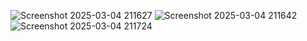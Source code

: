 ![Screenshot 2025-03-04 211627](https://github.com/user-attachments/assets/b6f5dac5-f075-4581-bb36-58a3c59ee805)
![Screenshot 2025-03-04 211642](https://github.com/user-attachments/assets/2fa1cadc-33ac-4fe8-b41d-5f7ce7a77c72)
![Screenshot 2025-03-04 211724](https://github.com/user-attachments/assets/5ef8a415-e817-48dc-b3db-1a1832f07e79)

